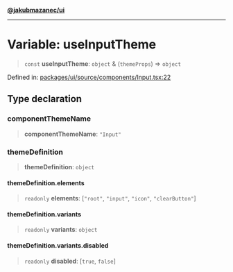 [**@jakubmazanec/ui**](../README.md)

---

# Variable: useInputTheme

> `const` **useInputTheme**: `object` & (`themeProps`) => `object`

Defined in:
[packages/ui/source/components/Input.tsx:22](https://github.com/jakubmazanec/tools/blob/d956cf350ae3e6bad1df754a19dfbabb088c1451/packages/ui/source/components/Input.tsx#L22)

## Type declaration

### componentThemeName

> **componentThemeName**: `"Input"`

### themeDefinition

> **themeDefinition**: `object`

#### themeDefinition.elements

> `readonly` **elements**: \[`"root"`, `"input"`, `"icon"`, `"clearButton"`\]

#### themeDefinition.variants

> `readonly` **variants**: `object`

#### themeDefinition.variants.disabled

> `readonly` **disabled**: \[`true`, `false`\]
